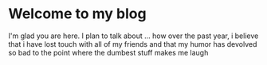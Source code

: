 # Welcome to my blog

I'm glad you are here. I plan to talk about ... how over the past year, i believe that i have lost touch with all of my friends and that my humor has devolved so bad to the point where the dumbest stuff makes me laugh
